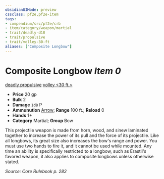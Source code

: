 ```yaml
---
obsidianUIMode: preview
cssclass: pf2e,pf2e-item
tags:
- compendium/src/pf2e/crb
- item/category/weapon/martial
- trait/deadly-d10
- trait/propulsive
- trait/volley-30-ft
aliases: ["Composite Longbow"]
---
```

# Composite Longbow *Item 0*  
[deadly <d10>](../../../Rules/traits/deadly.md)  [propulsive](../../../Rules/traits/propulsive.md)  [volley <30 ft.>](../../../Rules/traits/volley.md)  

- **Price** 20 gp
- **Bulk** 2
- **Damage** `1d8` P
- **Ammunution** [Arrow](arrow.md); **Range** 100 ft.; **Reload** 0
- **Hands** 1+
- **Category** Martial; **Group** Bow 

This projectile weapon is made from horn, wood, and sinew laminated together to increase the power of its pull and the force of its projectile. Like all longbows, its great size also increases the bow's range and power. You must use two hands to fire it, and it cannot be used while mounted. Any time an ability is specifically restricted to a longbow, such as Erastil's favored weapon, it also applies to composite longbows unless otherwise stated.

*Source: Core Rulebook p. 282*